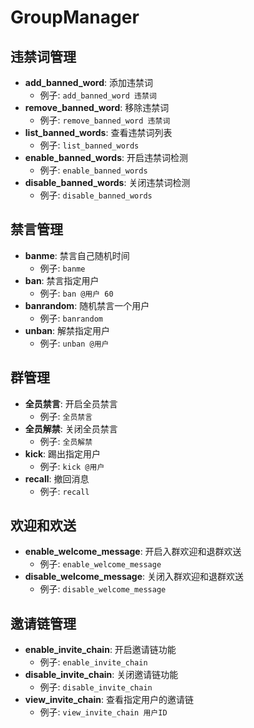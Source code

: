 # GroupManager

## 违禁词管理

- **add_banned_word**: 添加违禁词
  - 例子: `add_banned_word 违禁词`
- **remove_banned_word**: 移除违禁词
  - 例子: `remove_banned_word 违禁词`
- **list_banned_words**: 查看违禁词列表
  - 例子: `list_banned_words`
- **enable_banned_words**: 开启违禁词检测
  - 例子: `enable_banned_words`
- **disable_banned_words**: 关闭违禁词检测
  - 例子: `disable_banned_words`

## 禁言管理

- **banme**: 禁言自己随机时间
  - 例子: `banme`
- **ban**: 禁言指定用户
  - 例子: `ban @用户 60`
- **banrandom**: 随机禁言一个用户
  - 例子: `banrandom`
- **unban**: 解禁指定用户
  - 例子: `unban @用户`

## 群管理

- **全员禁言**: 开启全员禁言
  - 例子: `全员禁言`
- **全员解禁**: 关闭全员禁言
  - 例子: `全员解禁`
- **kick**: 踢出指定用户
  - 例子: `kick @用户`
- **recall**: 撤回消息
  - 例子: `recall`

## 欢迎和欢送

- **enable_welcome_message**: 开启入群欢迎和退群欢送
  - 例子: `enable_welcome_message`
- **disable_welcome_message**: 关闭入群欢迎和退群欢送
  - 例子: `disable_welcome_message`

## 邀请链管理

- **enable_invite_chain**: 开启邀请链功能
  - 例子: `enable_invite_chain`
- **disable_invite_chain**: 关闭邀请链功能
  - 例子: `disable_invite_chain`
- **view_invite_chain**: 查看指定用户的邀请链
  - 例子: `view_invite_chain 用户ID`
